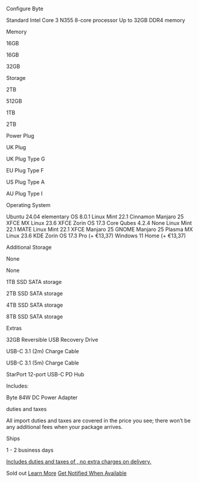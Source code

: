 Configure
Byte

Standard
Intel Core 3 N355 8-core processor
Up to 32GB DDR4 memory

 Memory

 16GB

16GB

32GB

 Storage

 2TB

512GB

1TB

2TB

 Power Plug

 UK Plug

UK Plug  Type G

EU Plug  Type F

US Plug  Type A

AU Plug  Type I

Operating System

 Ubuntu 24.04  elementary OS 8.0.1  Linux Mint 22.1 Cinnamon  Manjaro 25 XFCE  MX Linux 23.6 XFCE  Zorin OS 17.3 Core  Qubes 4.2.4  None  Linux Mint 22.1 MATE  Linux Mint 22.1 XFCE  Manjaro 25 GNOME  Manjaro 25 Plasma  MX Linux 23.6 KDE  Zorin OS 17.3 Pro (+ €13,37)  Windows 11 Home (+ €13,37)

 Additional Storage

 None

None

1TB SSD  SATA storage

2TB SSD  SATA storage

4TB SSD  SATA storage

8TB SSD  SATA storage

Extras

32GB Reversible USB Recovery Drive

USB-C 3.1 (2m)  Charge Cable

USB-C 3.1 (5m)  Charge Cable

StarPort 12-port USB-C PD Hub

Includes:

 Byte
84W DC Power Adapter

 duties and taxes

 All import duties and taxes are covered in the price you see; there won’t be any additional fees when your package arrives.

Ships

1 - 2 business days

[Includes duties and taxes of , no extra charges on delivery.](#tax)

 Sold out [Learn More](/pages/byte) [Get Notified When Available](#)
